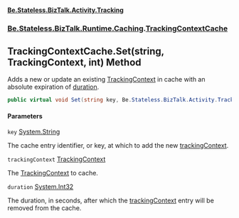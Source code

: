 #### [Be.Stateless.BizTalk.Activity.Tracking](README.md 'README')
### [Be.Stateless.BizTalk.Runtime.Caching](Be.Stateless.BizTalk.Runtime.Caching.md 'Be.Stateless.BizTalk.Runtime.Caching').[TrackingContextCache](TrackingContextCache.md 'Be.Stateless.BizTalk.Runtime.Caching.TrackingContextCache')

## TrackingContextCache.Set(string, TrackingContext, int) Method

Adds a new or update an existing [TrackingContext](TrackingContext.md 'Be.Stateless.BizTalk.Activity.Tracking.TrackingContext') in cache with an absolute expiration of [duration](TrackingContextCache.Set(string,TrackingContext,int).md#Be.Stateless.BizTalk.Runtime.Caching.TrackingContextCache.Set(string,Be.Stateless.BizTalk.Activity.Tracking.TrackingContext,int).duration 'Be.Stateless.BizTalk.Runtime.Caching.TrackingContextCache.Set(string, Be.Stateless.BizTalk.Activity.Tracking.TrackingContext, int).duration').

```csharp
public virtual void Set(string key, Be.Stateless.BizTalk.Activity.Tracking.TrackingContext trackingContext, int duration);
```
#### Parameters

<a name='Be.Stateless.BizTalk.Runtime.Caching.TrackingContextCache.Set(string,Be.Stateless.BizTalk.Activity.Tracking.TrackingContext,int).key'></a>

`key` [System.String](https://docs.microsoft.com/en-us/dotnet/api/System.String 'System.String')

The cache entry identifier, or key, at which to add the new [trackingContext](TrackingContextCache.Set(string,TrackingContext,int).md#Be.Stateless.BizTalk.Runtime.Caching.TrackingContextCache.Set(string,Be.Stateless.BizTalk.Activity.Tracking.TrackingContext,int).trackingContext 'Be.Stateless.BizTalk.Runtime.Caching.TrackingContextCache.Set(string, Be.Stateless.BizTalk.Activity.Tracking.TrackingContext, int).trackingContext').

<a name='Be.Stateless.BizTalk.Runtime.Caching.TrackingContextCache.Set(string,Be.Stateless.BizTalk.Activity.Tracking.TrackingContext,int).trackingContext'></a>

`trackingContext` [TrackingContext](TrackingContext.md 'Be.Stateless.BizTalk.Activity.Tracking.TrackingContext')

The [TrackingContext](TrackingContext.md 'Be.Stateless.BizTalk.Activity.Tracking.TrackingContext') to cache.

<a name='Be.Stateless.BizTalk.Runtime.Caching.TrackingContextCache.Set(string,Be.Stateless.BizTalk.Activity.Tracking.TrackingContext,int).duration'></a>

`duration` [System.Int32](https://docs.microsoft.com/en-us/dotnet/api/System.Int32 'System.Int32')

The duration, in seconds, after which the [trackingContext](TrackingContextCache.Set(string,TrackingContext,int).md#Be.Stateless.BizTalk.Runtime.Caching.TrackingContextCache.Set(string,Be.Stateless.BizTalk.Activity.Tracking.TrackingContext,int).trackingContext 'Be.Stateless.BizTalk.Runtime.Caching.TrackingContextCache.Set(string, Be.Stateless.BizTalk.Activity.Tracking.TrackingContext, int).trackingContext') entry will be removed from the cache.
